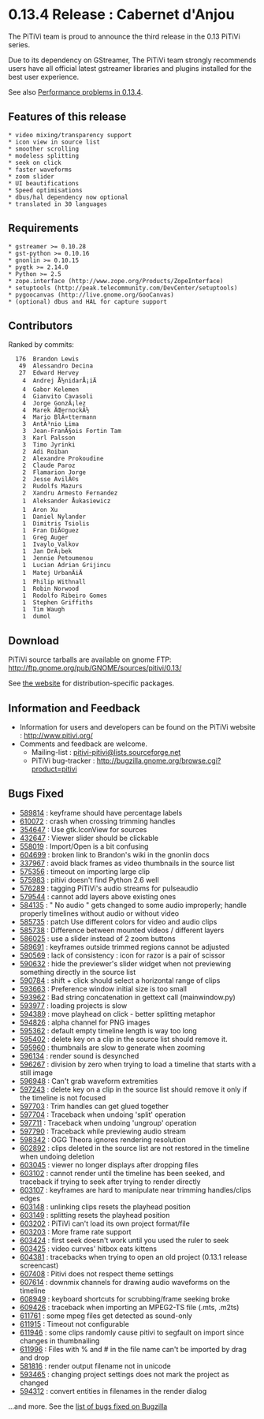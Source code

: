 # 0.13.4 Release : Cabernet d'Anjou

The PiTiVi team is proud to announce the third release in the 0.13
PiTiVi series.

Due to its dependency on GStreamer, The PiTiVi team strongly recommends
users have all official latest gstreamer libraries and plugins installed
for the best user experience.

See also [Performance problems in
0.13.4](Performance_problems_in_0.13.4.md).

## Features of this release

`* video mixing/transparency support`\
`* icon view in source list`\
`* smoother scrolling`\
`* modeless splitting`\
`* seek on click`\
`* faster waveforms`\
`* zoom slider`\
`* UI beautifications`\
`* Speed optimisations`\
`* dbus/hal dependency now optional`\
`* translated in 30 languages`

## Requirements

`* gstreamer >= 0.10.28`\
`* gst-python >= 0.10.16`\
`* gnonlin >= 0.10.15`\
`* pygtk >= 2.14.0`\
`* Python >= 2.5`\
`* zope.interface (http://www.zope.org/Products/ZopeInterface)`\
`* setuptools (http://peak.telecommunity.com/DevCenter/setuptools)`\
`* pygoocanvas (http://live.gnome.org/GooCanvas)`\
`* (optional) dbus and HAL for capture support`

## Contributors

Ranked by commits:

`  176  Brandon Lewis`\
`   49  Alessandro Decina`\
`   27  Edward Hervey`\
`    4  Andrej Å½nidarÅ¡iÄ`\
`    4  Gabor Kelemen`\
`    4  Gianvito Cavasoli`\
`    4  Jorge GonzÃ¡lez`\
`    4  Marek ÄŒernockÃ½`\
`    4  Mario BlÃ¤ttermann`\
`    3  AntÃ³nio Lima`\
`    3  Jean-FranÃ§ois Fortin Tam`\
`    3  Karl Palsson`\
`    3  Timo Jyrinki`\
`    2  Adi Roiban`\
`    2  Alexandre Prokoudine`\
`    2  Claude Paroz`\
`    2  Flamarion Jorge`\
`    2  Jesse AvilÃ©s`\
`    2  Rudolfs Mazurs`\
`    2  Xandru Armesto Fernandez`\
`    1  Aleksander Åukasiewicz`\
`    1  Aron Xu`\
`    1  Daniel Nylander`\
`    1  Dimitris Tsiolis`\
`    1  Fran DiÃ©guez`\
`    1  Greg Auger`\
`    1  Ivaylo Valkov`\
`    1  Jan DrÃ¡bek`\
`    1  Jennie Petoumenou`\
`    1  Lucian Adrian Grijincu`\
`    1  Matej UrbanÄiÄ`\
`    1  Philip Withnall`\
`    1  Robin Norwood`\
`    1  Rodolfo Ribeiro Gomes`\
`    1  Stephen Griffiths`\
`    1  Tim Waugh`\
`    1  dumol`

## Download

PiTiVi source tarballs are available on gnome FTP:
<http://ftp.gnome.org/pub/GNOME/sources/pitivi/0.13/>

See [the website](http://www.pitivi.org) for distribution-specific
packages.

## Information and Feedback

-   Information for users and developers can be found on the PiTiVi
    website : <http://www.pitivi.org/>
-   Comments and feedback are welcome.
    -   Mailing-list : pitivi-pitivi@lists.sourceforge.net
    -   PiTiVi bug-tracker :
        <http://bugzilla.gnome.org/browse.cgi?product=pitivi>

## Bugs Fixed

-   [589814](http://bugzilla.gnome.org/show_bug.cgi?id=589814) :
    keyframe should have percentage labels
-   [610072](http://bugzilla.gnome.org/show_bug.cgi?id=610072) : crash
    when crossing trimming handles
-   [354647](http://bugzilla.gnome.org/show_bug.cgi?id=354647) : Use
    gtk.IconView for sources
-   [432647](http://bugzilla.gnome.org/show_bug.cgi?id=432647) : Viewer
    slider should be clickable
-   [558019](http://bugzilla.gnome.org/show_bug.cgi?id=558019) :
    Import/Open is a bit confusing
-   [604699](http://bugzilla.gnome.org/show_bug.cgi?id=604699) : broken
    link to Brandon's wiki in the gnonlin docs
-   [337967](http://bugzilla.gnome.org/show_bug.cgi?id=337967) : avoid
    black frames as video thumbnails in the source list
-   [575356](http://bugzilla.gnome.org/show_bug.cgi?id=575356) : timeout
    on importing large clip
-   [575983](http://bugzilla.gnome.org/show_bug.cgi?id=575983) : pitivi
    doesn't find Python 2.6 well
-   [576289](http://bugzilla.gnome.org/show_bug.cgi?id=576289) : tagging
    PiTiVi's audio streams for pulseaudio
-   [579544](http://bugzilla.gnome.org/show_bug.cgi?id=579544) : cannot
    add layers above existing ones
-   [584135](http://bugzilla.gnome.org/show_bug.cgi?id=584135) : " No
    audio " gets changed to some audio improperly; handle properly
    timelines without audio or without video
-   [585735](http://bugzilla.gnome.org/show_bug.cgi?id=585735) : patch
    Use different colors for video and audio clips
-   [585738](http://bugzilla.gnome.org/show_bug.cgi?id=585738) :
    Difference between mounted videos / different layers
-   [586025](http://bugzilla.gnome.org/show_bug.cgi?id=586025) : use a
    slider instead of 2 zoom buttons
-   [589691](http://bugzilla.gnome.org/show_bug.cgi?id=589691) :
    keyframes outside trimmed regions cannot be adjusted
-   [590569](http://bugzilla.gnome.org/show_bug.cgi?id=590569) : lack of
    consistency : icon for razor is a pair of scissor
-   [590632](http://bugzilla.gnome.org/show_bug.cgi?id=590632) : hide
    the previewer's slider widget when not previewing something directly
    in the source list
-   [590784](http://bugzilla.gnome.org/show_bug.cgi?id=590784) : shift +
    click should select a horizontal range of clips
-   [593663](http://bugzilla.gnome.org/show_bug.cgi?id=593663) :
    Preference window initial size is too small
-   [593962](http://bugzilla.gnome.org/show_bug.cgi?id=593962) : Bad
    string concatenation in gettext call (mainwindow.py)
-   [593977](http://bugzilla.gnome.org/show_bug.cgi?id=593977) : loading
    projects is slow
-   [594389](http://bugzilla.gnome.org/show_bug.cgi?id=594389) : move
    playhead on click - better splitting metaphor
-   [594826](http://bugzilla.gnome.org/show_bug.cgi?id=594826) : alpha
    channel for PNG images
-   [595362](http://bugzilla.gnome.org/show_bug.cgi?id=595362) : default
    empty timeline length is way too long
-   [595402](http://bugzilla.gnome.org/show_bug.cgi?id=595402) : delete
    key on a clip in the source list should remove it.
-   [595960](http://bugzilla.gnome.org/show_bug.cgi?id=595960) :
    thumbnails are slow to generate when zooming
-   [596134](http://bugzilla.gnome.org/show_bug.cgi?id=596134) : render
    sound is desynched
-   [596267](http://bugzilla.gnome.org/show_bug.cgi?id=596267) :
    division by zero when trying to load a timeline that starts with a
    still image
-   [596948](http://bugzilla.gnome.org/show_bug.cgi?id=596948) : Can't
    grab waveform extremities
-   [597243](http://bugzilla.gnome.org/show_bug.cgi?id=597243) : delete
    key on a clip in the source list should remove it only if the
    timeline is not focused
-   [597703](http://bugzilla.gnome.org/show_bug.cgi?id=597703) : Trim
    handles can get glued together
-   [597704](http://bugzilla.gnome.org/show_bug.cgi?id=597704) :
    Traceback when undoing 'split' operation
-   [597711](http://bugzilla.gnome.org/show_bug.cgi?id=597711) :
    Traceback when undoing 'ungroup' operation
-   [597790](http://bugzilla.gnome.org/show_bug.cgi?id=597790) :
    Traceback while previewing audio stream
-   [598342](http://bugzilla.gnome.org/show_bug.cgi?id=598342) : OGG
    Theora ignores rendering resolution
-   [602892](http://bugzilla.gnome.org/show_bug.cgi?id=602892) : clips
    deleted in the source list are not restored in the timeline when
    undoing deletion
-   [603045](http://bugzilla.gnome.org/show_bug.cgi?id=603045) : viewer
    no longer displays after dropping files
-   [603102](http://bugzilla.gnome.org/show_bug.cgi?id=603102) : cannot
    render until the timeline has been seeked, and traceback if trying
    to seek after trying to render directly
-   [603107](http://bugzilla.gnome.org/show_bug.cgi?id=603107) :
    keyframes are hard to manipulate near trimming handles/clips edges
-   [603148](http://bugzilla.gnome.org/show_bug.cgi?id=603148) :
    unlinking clips resets the playhead position
-   [603149](http://bugzilla.gnome.org/show_bug.cgi?id=603149) :
    splitting resets the playhead position
-   [603202](http://bugzilla.gnome.org/show_bug.cgi?id=603202) : PiTiVi
    can't load its own project format/file
-   [603203](http://bugzilla.gnome.org/show_bug.cgi?id=603203) : More
    frame rate support
-   [603424](http://bugzilla.gnome.org/show_bug.cgi?id=603424) : first
    seek doesn't work until you used the ruler to seek
-   [603425](http://bugzilla.gnome.org/show_bug.cgi?id=603425) : video
    curves' hitbox eats kittens
-   [604381](http://bugzilla.gnome.org/show_bug.cgi?id=604381) :
    tracebacks when trying to open an old project (0.13.1 release
    screencast)
-   [607408](http://bugzilla.gnome.org/show_bug.cgi?id=607408) : Pitivi
    does not respect theme settings
-   [607614](http://bugzilla.gnome.org/show_bug.cgi?id=607614) : downmix
    channels for drawing audio waveforms on the timeline
-   [608949](http://bugzilla.gnome.org/show_bug.cgi?id=608949) :
    keyboard shortcuts for scrubbing/frame seeking broke
-   [609426](http://bugzilla.gnome.org/show_bug.cgi?id=609426) :
    traceback when importing an MPEG2-TS file (.mts, .m2ts)
-   [611761](http://bugzilla.gnome.org/show_bug.cgi?id=611761) : some
    mpeg files get detected as sound-only
-   [611915](http://bugzilla.gnome.org/show_bug.cgi?id=611915) : Timeout
    not configurable
-   [611946](http://bugzilla.gnome.org/show_bug.cgi?id=611946) : some
    clips randomly cause pitivi to segfault on import since changes in
    thumbnailing
-   [611996](http://bugzilla.gnome.org/show_bug.cgi?id=611996) : Files
    with % and \# in the file name can't be imported by drag and drop
-   [581816](http://bugzilla.gnome.org/show_bug.cgi?id=581816) : render
    output filename not in unicode
-   [593465](http://bugzilla.gnome.org/show_bug.cgi?id=593465) :
    changing project settings does not mark the project as changed
-   [594312](http://bugzilla.gnome.org/show_bug.cgi?id=594312) : convert
    entities in filenames in the render dialog

...and more. See the [list of bugs fixed on
Bugzilla](http://bugzilla.gnome.org/buglist.cgi?product=pitivi&target_milestone=0.13.4)
